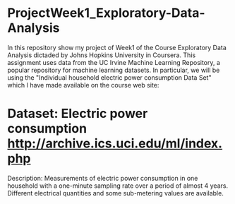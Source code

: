 # ProjectWeek1_Exploratory-Data-Analysis
In this repository show my project of Week1 of the Course Exploratory Data Analysis dictaded by Johns Hopkins University in Coursera.
This assignment uses data from the UC Irvine Machine Learning Repository, a popular repository for machine learning datasets. In particular, we will be using the "Individual household electric power consumption Data Set" which I have made available on the course web site:

# Dataset: Electric power consumption <http://archive.ics.uci.edu/ml/index.php>

Description: Measurements of electric power consumption in one household with a one-minute sampling rate over a period of almost 4 years. Different electrical quantities and some sub-metering values are available.
